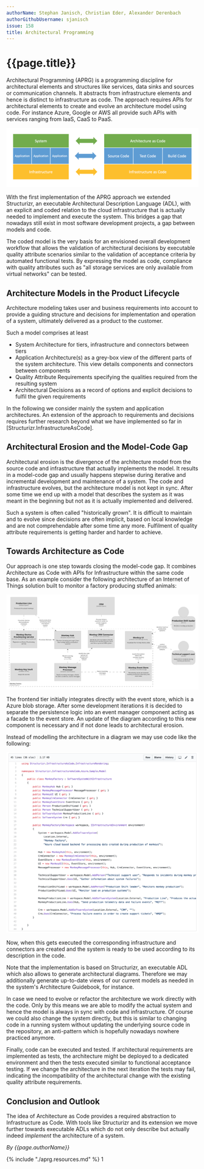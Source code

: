```yaml
---
authorName: Stephan Janisch, Christian Eder, Alexander Derenbach
authorGithubUsername: sjanisch
issue: 158
title: Architectural Programming
---
```

# {{page.title}}

Architectural Programming (APRG) is a programming discipline for architectural elements and structures like services, data sinks and sources or communication channels. It abstracts from infrastructure elements and hence is distinct to infrastructure as code. The approach requires APIs for architectural elements to create and evolve an architecture model using code. For instance Azure, Google or AWS all provide such APIs with services ranging from IaaS, CaaS to PaaS.

![Architectual programming in context](./aprg/aprg_context.png)


With the first implementation of the APRG approach we extended Structurizr, an executable Architectural Description Language (ADL), with an explicit and coded relation to the cloud infrastructure that is actually needed to implement and execute the system. This bridges a gap that nowadays still exist in most software development projects, a gap between models and code.

The coded model is the very basis for an envisioned overall development workflow that allows the validation of architectural decisions by executable quality attribute scenarios similar to the validation of acceptance criteria by automated functional tests. By expressing the model as code, compliance with quality attributes such as "all storage services are only available from virtual networks" can be tested.

## Architecture Models in the Product Lifecycle
Architecture modeling takes user and business requirements into account to provide a guiding structure and decisions for implementation and operation of a system, ultimately delivered as a product to the customer.

Such a model comprises at least

- System Architecture for tiers, infrastructure and connectors between tiers
- Application Architecture(s) as a grey-box view of the different parts of the system architecture. This view details components and connectors between components 
- Quality Attribute Requirements specifying the qualities required from the resulting system
- Architectural Decisions as a record of options and explicit decisions to fulfil the given requirements

In the following we consider mainly the system and application architectures. An extension of the approach to requirements and decisions requires further research beyond what we have implemented so far in [Structurizr.InfrastructureAsCode].

## Architectural Erosion and the Model-Code Gap
Architectural erosion is the divergence of the architecture model from the source code and infrastructure that actually implements the model. It results in a model-code gap and usually happens stepwise during iterative and incremental development and maintenance of a system. The code and infrastructure evolves, but the architecture model is not kept in sync. After some time we end up with a model that describes the system as it was meant in the beginning but not as it is actually implemented and delivered. 

Such a system is often called "historically grown". It is difficult to maintain and to evolve since decisions are often implicit, based on local knowledge and are not comprehendable after some time any more. Fulfilment of quality attribute requirements is getting harder and harder to achieve.

## Towards Architecture as Code 
Our approach is one step towards closing the model-code gap. It combines Architecture as Code with APIs for Infrastructure within the same code base. As an example consider the following architecture of an Internet of Things solution built to monitor a factory producing stuffed animals:

![Containerdiagramm monkey factory](./aprg/container_diagramm_monkey.png)

The frontend tier initially integrates directly with the event store, which is a Azure blob storage. After some development iterations it is decided to separate the persistence logic into an event manager component acting as a facade to the event store. An update of the diagram according to this new component is necessary and if not done leads to architectural erosion. 

Instead of modelling the architecture in a diagram we may use code like the following:

![Structurizr code](./aprg/code_archi_monkey.png)

Now, when this gets executed the corresponding infrastructure and connectors are created and the system is ready to be used according to its description in the code.


Note that the implementation is based on Structurizr, an executable ADL which also allows to generate architectural diagrams. Therefore we may additionally generate up-to-date views of our current models as needed in the system's Architecture Guidebook, for instance.

In case we need to evolve or refactor the architecture we work directly with the code. Only by this means we are able to modify the actual system and hence the model is always in sync with code and infrastructure. Of course we could also change the system directly, but this is similar to changing code in a running system without updating the underlying source code in the repository, an anti-pattern which is hopefully nowadays nowhere practiced anymore. 

Finally, code can be executed and tested. If architectural requirements are implemented as tests, the architecture might be deployed to a dedicated environment and then the tests executed similar to functional acceptance testing. If we change the architecture in the next iteration the tests may fail, indicating the incompatibility of the architectural change with the existing quality attribute requirements.

## Conclusion and Outlook

The idea of Architecture as Code provides a required abstraction to Infrastructure as Code. With tools like Structurizr and its extension we move further towards executable ADLs which do not only describe but actually indeed *implement* the architecture of a system.


*By {{page.authorName}}*

{% include "./aprg.resources.md" %}
1